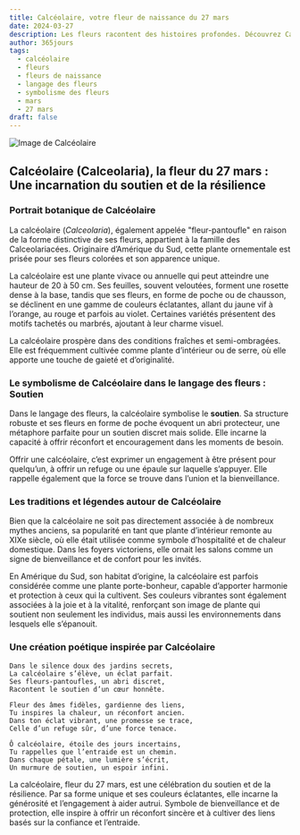 ```yaml
---
title: Calcéolaire, votre fleur de naissance du 27 mars
date: 2024-03-27
description: Les fleurs racontent des histoires profondes. Découvrez Calcéolaire, votre fleur de naissance du 27 mars, ses symboles et récits fascinants. Plongez dans sa signification et son langage unique dans l'art floral.
author: 365jours
tags:
  - calcéolaire
  - fleurs
  - fleurs de naissance
  - langage des fleurs
  - symbolisme des fleurs
  - mars
  - 27 mars
draft: false
---
```



![Image de Calcéolaire](https://cdn.pixabay.com/photo/2018/03/15/17/43/plant-3228944_1280.jpg#center)


## Calcéolaire (Calceolaria), la fleur du 27 mars : Une incarnation du soutien et de la résilience

### Portrait botanique de Calcéolaire

La calcéolaire (_Calceolaria_), également appelée "fleur-pantoufle" en raison de la forme distinctive de ses fleurs, appartient à la famille des Calceolariacées. Originaire d’Amérique du Sud, cette plante ornementale est prisée pour ses fleurs colorées et son apparence unique.

La calcéolaire est une plante vivace ou annuelle qui peut atteindre une hauteur de 20 à 50 cm. Ses feuilles, souvent veloutées, forment une rosette dense à la base, tandis que ses fleurs, en forme de poche ou de chausson, se déclinent en une gamme de couleurs éclatantes, allant du jaune vif à l’orange, au rouge et parfois au violet. Certaines variétés présentent des motifs tachetés ou marbrés, ajoutant à leur charme visuel.

La calcéolaire prospère dans des conditions fraîches et semi-ombragées. Elle est fréquemment cultivée comme plante d’intérieur ou de serre, où elle apporte une touche de gaieté et d’originalité.

### Le symbolisme de Calcéolaire dans le langage des fleurs : Soutien

Dans le langage des fleurs, la calcéolaire symbolise le **soutien**. Sa structure robuste et ses fleurs en forme de poche évoquent un abri protecteur, une métaphore parfaite pour un soutien discret mais solide. Elle incarne la capacité à offrir réconfort et encouragement dans les moments de besoin.

Offrir une calcéolaire, c’est exprimer un engagement à être présent pour quelqu’un, à offrir un refuge ou une épaule sur laquelle s’appuyer. Elle rappelle également que la force se trouve dans l’union et la bienveillance.

### Les traditions et légendes autour de Calcéolaire

Bien que la calcéolaire ne soit pas directement associée à de nombreux mythes anciens, sa popularité en tant que plante d’intérieur remonte au XIXe siècle, où elle était utilisée comme symbole d’hospitalité et de chaleur domestique. Dans les foyers victoriens, elle ornait les salons comme un signe de bienveillance et de confort pour les invités.

En Amérique du Sud, son habitat d’origine, la calcéolaire est parfois considérée comme une plante porte-bonheur, capable d’apporter harmonie et protection à ceux qui la cultivent. Ses couleurs vibrantes sont également associées à la joie et à la vitalité, renforçant son image de plante qui soutient non seulement les individus, mais aussi les environnements dans lesquels elle s’épanouit.

### Une création poétique inspirée par Calcéolaire

```
Dans le silence doux des jardins secrets,  
La calcéolaire s’élève, un éclat parfait.  
Ses fleurs-pantoufles, un abri discret,  
Racontent le soutien d’un cœur honnête.  

Fleur des âmes fidèles, gardienne des liens,  
Tu inspires la chaleur, un réconfort ancien.  
Dans ton éclat vibrant, une promesse se trace,  
Celle d’un refuge sûr, d’une force tenace.  

Ô calcéolaire, étoile des jours incertains,  
Tu rappelles que l’entraide est un chemin.  
Dans chaque pétale, une lumière s’écrit,  
Un murmure de soutien, un espoir infini.  
```

La calcéolaire, fleur du 27 mars, est une célébration du soutien et de la résilience. Par sa forme unique et ses couleurs éclatantes, elle incarne la générosité et l’engagement à aider autrui. Symbole de bienveillance et de protection, elle inspire à offrir un réconfort sincère et à cultiver des liens basés sur la confiance et l’entraide.

